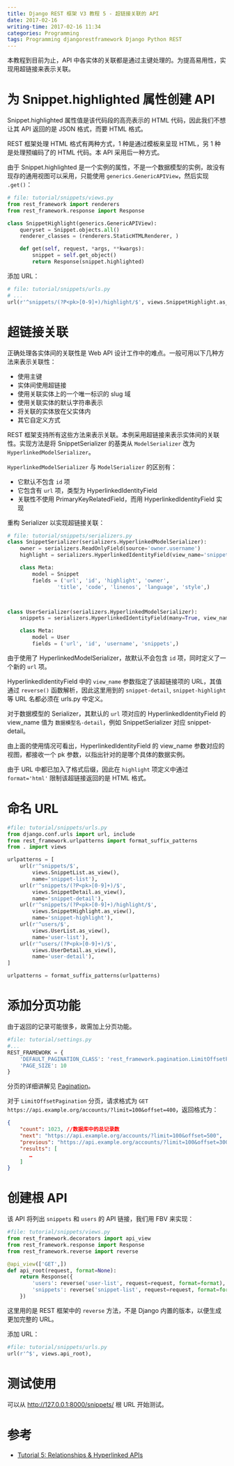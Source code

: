 ```yaml
---
title: Django REST 框架 V3 教程 5 - 超链接关联的 API
date: 2017-02-16
writing-time: 2017-02-16 11:34
categories: Programming
tags: Programming djangorestframework Django Python REST
---
```


本教程到目前为止，API 中各实体的关联都是通过主键处理的。为提高易用性，实现用超链接来表示关联。

#  为 Snippet.highlighted 属性创建 API

Snippet.highlighted 属性值是该代码段的高亮表示的 HTML 代码，因此我们不想让其 API 返回的是 JSON 格式，而要 HTML 格式。

REST 框架处理 HTML 格式有两种方式，1 种是通过模板来呈现 HTML，另 1 种是处理预编码了的 HTML 代码。本 API 采用后一种方式。

由于 Snippet.highlighted 是一个实例的属性，不是一个数据模型的实例，故没有现存的通用视图可以采用，只能使用 `generics.GenericAPIView`，然后实现 `.get()`：

```python
# file: tutorial/snippets/views.py
from rest_framework import renderers
from rest_framework.response import Response

class SnippetHighlight(generics.GenericAPIView):
    queryset = Snippet.objects.all()
    renderer_classes = (renderers.StaticHTMLRenderer, )

    def get(self, request, *args, **kwargs):
        snippet = self.get_object()
        return Response(snippet.highlighted)
```

添加 URL：

```python
# file: tutorial/snippets/urls.py
# ...
url(r'^snippets/(?P<pk>[0-9]+)/highlight/$', views.SnippetHighlight.as_view()),
```

# 超链接关联

正确处理各实体间的关联性是 Web API 设计工作中的难点。一般可用以下几种方法来表示关联性：

+ 使用主键
+ 实体间使用超链接
+ 使用关联实体上的一个唯一标识的 slug 域
+ 使用关联实体的默认字符串表示
+ 将关联的实体放在父实体内
+ 其它自定义方式


REST 框架支持所有这些方法来表示关联。本例采用超链接来表示实体间的关联性。实现方法是将 SnippetSerializer 的基类从 `ModelSerializer` 改为 `HyperlinkedModelSerializer`。

`HyperlinkedModelSerializer` 与 `ModelSerializer` 的区别有：

+ 它默认不包含 `id` 项
+ 它包含有 `url` 项，类型为 HyperlinkedIdentityField
+ 关联性不使用 PrimaryKeyRelatedField，而用 HyperlinkedIdentityField 实现


重构 Serializer 以实现超链接关联：

```python
# file: tutorial/snippets/serializers.py
class SnippetSerializer(serializers.HyperlinkedModelSerializer):
    owner = serializers.ReadOnlyField(source='owner.username')
    highlight = serializers.HyperlinkedIdentityField(view_name='snippet-highlight', format='html')

    class Meta:
        model = Snippet
        fields = ('url', 'id', 'highlight', 'owner',
                'title', 'code', 'linenos', 'language', 'style',)



class UserSerializer(serializers.HyperlinkedModelSerializer):
    snippets = serializers.HyperlinkedIdentityField(many=True, view_name='snippet-detail', read_only=True)

    class Meta:
        model = User
        fields = ('url', 'id', 'username', 'snippets',)
```

由于使用了 HyperlinkedModelSerializer，故默认不会包含 `id` 项，同时定义了一个新的 `url` 项。

HyperlinkedIdentityField 中的 `view_name` 参数指定了该超链接项的 URL，其值通过 `reverse()` 函数解析，因此这里用到的 `snippet-detail`, `snippet-highlight` 等 URL 名都必须在 urls.py 中定义。

对于数据模型的 Serializer，其默认的 `url` 项对应的 HyperlinkedIdentityField 的 view_name 值为 `数据模型名-detail`，例如 SnippetSerializer 对应 snippet-detail。

由上面的使用情况可看出，HyperlinkedIdentityField 的 view_name 参数对应的视图，都接收一个 pk 参数，以指出针对的是哪个具体的数据实例。

由于 URL 中都已加入了格式后缀，因此在 `highlight` 项定义中通过 `format='html'` 限制该超链接返回的是 HTML 格式。

# 命名 URL

```python
#file: tutorial/snippets/urls.py
from django.conf.urls import url, include
from rest_framework.urlpatterns import format_suffix_patterns
from . import views

urlpatterns = [
    url(r'^snippets/$',
        views.SnippetList.as_view(),
        name='snippet-list'),
    url(r'^snippets/(?P<pk>[0-9]+)/$',
        views.SnippetDetail.as_view(),
        name='snippet-detail'),
    url(r'^snippets/(?P<pk>[0-9]+)/highlight/$',
        views.SnippetHighlight.as_view(),
        name='snippet-highlight'),
    url(r'^users/$',
        views.UserList.as_view(),
        name='user-list'),
    url(r'^users/(?P<pk>[0-9]+)/$',
        views.UserDetail.as_view(),
        name='user-detail'),
]

urlpatterns = format_suffix_patterns(urlpatterns)
```

# 添加分页功能

由于返回的记录可能很多，故需加上分页功能。

```python
#file: tutorial/settings.py
#...
REST_FRAMEWORK = {
    'DEFAULT_PAGINATION_CLASS': 'rest_framework.pagination.LimitOffsetPagination',
    'PAGE_SIZE': 10
}
```

分页的详细讲解见 [Pagination](http://www.django-rest-framework.org/api-guide/pagination/)。

对于 `LimitOffsetPagination` 分页，请求格式为 `GET https://api.example.org/accounts/?limit=100&offset=400`，返回格式为：

```json
{
    "count": 1023, //数据库中的总记录数
    "next": "https://api.example.org/accounts/?limit=100&offset=500",
    "previous": "https://api.example.org/accounts/?limit=100&offset=300",
    "results": [
       …
    ]
}
```

# 创建根 API

该 API 将列出 `snippets` 和 `users` 的 API 链接，我们用 FBV 来实现：

```python
#file: tutorial/snippets/views.py
from rest_framework.decorators import api_view
from rest_framework.response import Response
from rest_framework.reverse import reverse

@api_view(['GET',])
def api_root(request, format=None):
    return Response({
        'users': reverse('user-list', request=request, format=format),
        'snippets': reverse('snippet-list', request=request, format=format),
    })
```

这里用的是 REST 框架中的 `reverse` 方法，不是 Django 内置的版本，以便生成更加完整的 URL。

添加 URL：

```python
#file: tutorial/snippets/urls.py
url(r'^$', views.api_root),
```

# 测试使用

可以从 http://127.0.0.1:8000/snippets/ 根 URL 开始测试。



# 参考 

+ [Tutorial 5: Relationships &amp; Hyperlinked APIs](http://www.django-rest-framework.org/tutorial/5-relationships-and-hyperlinked-apis/)
